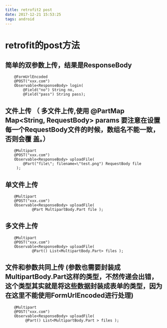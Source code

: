 ```yaml
---
title: retrofit2 post
date: 2017-12-21 15:53:25
tags: android
---
```


# retrofit的post方法

## 简单的双参数上传，结果是ResponseBody
```
	@FormUrlEncoded
	@POST("xxx.com")
	Observable<ResponseBody> login(
		@Field("no") String no,
		@Field("pass") String pass);
```

## 文件上传 （ 多文件上传,使用 @PartMap Map<String, RequestBody> params 要注意在设置每一个RequestBody文件的时候，数组名不能一致，否则会覆 盖。）
```
	@Multipart
    @POST("xxx.com")
    Observable<ResponseBody> uploadFile(
        @Part("file\"; filename=\"test.png") RequestBody file
     );

```

## 单文件上传
```
	@Multipart
    @POST("xxx.com")
    Observable<ResponseBody> uploadFile(
            @Part MultipartBody.Part file );
```

## 多文件上传
```
	@Multipart
    @POST("xxx.com")
    Observable<ResponseBody> uploadFile(
            @Part() List<MultipartBody.Part> files );
```

## 文件和参数共同上传  (参数也需要封装成MultipartBody.Part这样的类型，不然传递会出错，这个类型其实就是将这些数据封装成表单的类型，因为在这里不能使用FormUrlEncoded进行处理)
```
	@Multipart
    @POST("xxx.com")
    Observable<ResponseBody> uploadFile(
         @Part() List<MultipartBody.Part > files );
```